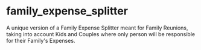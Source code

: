 # family_expense_splitter
A unique version of a Family Expense Splitter meant for Family Reunions, taking into account Kids and Couples where only person will be responsible for their Family's Expenses.
